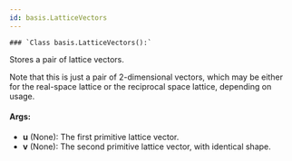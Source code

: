 ```yaml
---
id: basis.LatticeVectors
---
```


    ### `Class basis.LatticeVectors():`
Stores a pair of lattice vectors.

Note that this is just a pair of 2-dimensional vectors, which may be either for
the real-space lattice or the reciprocal space lattice, depending on usage.

#### Args:
- **u** (None): The first primitive lattice vector.
- **v** (None): The second primitive lattice vector, with identical shape.


